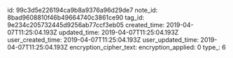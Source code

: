 id: 99c3d5e226194ca9b8a9376a96d29de7
note_id: 8bad9608810f46b49664740c3861ce90
tag_id: 9e234c205732445d9256ab77ccf3eb05
created_time: 2019-04-07T11:25:04.193Z
updated_time: 2019-04-07T11:25:04.193Z
user_created_time: 2019-04-07T11:25:04.193Z
user_updated_time: 2019-04-07T11:25:04.193Z
encryption_cipher_text: 
encryption_applied: 0
type_: 6